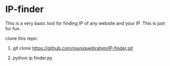 # IP-finder
This is a very basic tool for finding IP of any website and your IP. This is just for fun.


clone this repo:

1) git clone https://github.com/rouniqueibrahim/IP-finder.git

2) python ip finder.py

